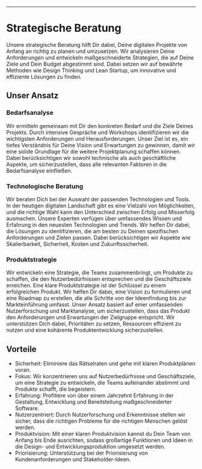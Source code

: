 ---

# Strategische Beratung

Unsere strategische Beratung hilft Dir dabei, Deine digitalen Projekte von Anfang an richtig zu planen und umzusetzen. Wir analysieren Deine Anforderungen und entwickeln maßgeschneiderte Strategien, die auf Deine Ziele und Dein Budget abgestimmt sind. Dabei setzen wir auf bewährte Methoden wie Design Thinking und Lean Startup, um innovative und effiziente Lösungen zu finden.

## Unser Ansatz

### Bedarfsanalyse

Wir ermitteln gemeinsam mit Dir den konkreten Bedarf und die Ziele Deines Projekts. Durch intensive Gespräche und Workshops identifizieren wir die wichtigsten Anforderungen und Herausforderungen. Unser Ziel ist es, ein tiefes Verständnis für Deine Vision und Erwartungen zu gewinnen, damit wir eine solide Grundlage für die weitere Projektplanung schaffen können. Dabei berücksichtigen wir sowohl technische als auch geschäftliche Aspekte, um sicherzustellen, dass alle relevanten Faktoren in die Bedarfsanalyse einfließen.

### Technologische Beratung

Wir beraten Dich bei der Auswahl der passenden Technologien und Tools. In der heutigen digitalen Landschaft gibt es eine Vielzahl von Möglichkeiten, und die richtige Wahl kann den Unterschied zwischen Erfolg und Misserfolg ausmachen. Unsere Experten verfügen über umfassendes Wissen und Erfahrung in den neuesten Technologien und Trends. Wir helfen Dir dabei, die Lösungen zu identifizieren, die am besten zu Deinen spezifischen Anforderungen und Zielen passen. Dabei berücksichtigen wir Aspekte wie Skalierbarkeit, Sicherheit, Kosten und Zukunftssicherheit.

### Produktstrategie

Wir entwickeln eine Strategie, die Teams zusammenbringt, um Produkte zu schaffen, die den Nutzerbedürfnissen entsprechen und die Geschäftsziele erreichen. Eine klare Produktstrategie ist der Schlüssel zu einem erfolgreichen Produkt. Wir helfen Dir dabei, eine Vision zu formulieren und eine Roadmap zu erstellen, die alle Schritte von der Ideenfindung bis zur Markteinführung umfasst. Unser Ansatz basiert auf einer umfassenden Nutzerforschung und Marktanalyse, um sicherzustellen, dass das Produkt den Anforderungen und Erwartungen der Zielgruppe entspricht. Wir unterstützen Dich dabei, Prioritäten zu setzen, Ressourcen effizient zu nutzen und eine kohärente Produktentwicklung sicherzustellen.

## Vorteile

- Sicherheit: Eliminiere das Rätselraten und gehe mit klaren Produktplänen voran.
- Fokus: Wir konzentrieren uns auf Nutzerbedürfnisse und Geschäftsziele, um eine Strategie zu entwickeln, die Teams aufeinander abstimmt und Produkte schafft, die begeistern.
- Erfahrung: Profitiere von über einem Jahrzehnt Erfahrung in der Gestaltung, Entwicklung und Bereitstellung maßgeschneiderter Software.
- Nutzerzentriert: Durch Nutzerforschung und Erkenntnisse stellen wir sicher, dass die richtigen Probleme für die richtigen Menschen gelöst werden.
- Produktvision: Mit einer klaren Produktvision kannst du Dein Team von Anfang bis Ende ausrichten, sodass großartige Funktionen und Ideen in die Design- und Entwicklungsproduktion umgesetzt werden.
- Priorisierung: Unterstützung bei der Priorisierung von Kundenanforderungen und Stakeholder-Ideen.
